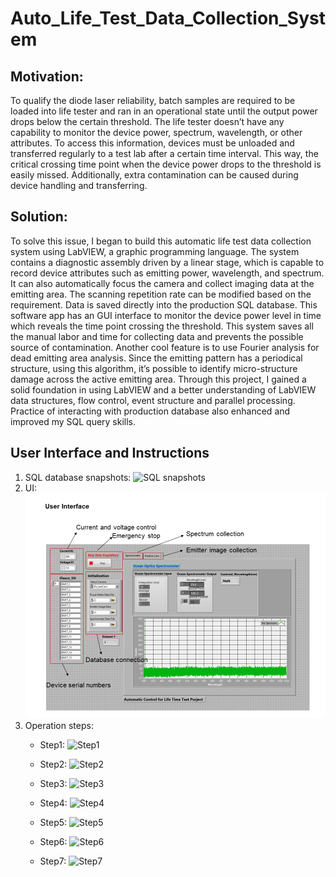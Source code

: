 # Auto_Life_Test_Data_Collection_System

## Motivation:

To qualify the diode laser reliability, batch samples are required to be loaded into life tester and ran in an operational state until the output power drops below the certain threshold. The life tester doesn’t have any capability to monitor the device power, spectrum, wavelength, or other attributes. To access this information, devices must be unloaded and transferred regularly to a test lab after a certain time interval. This way, the critical crossing time point when the device power drops to the threshold is easily missed. Additionally, extra contamination can be caused during device handling and transferring.

## Solution:
To solve this issue, I began to build this automatic life test data collection system using LabVIEW, a graphic programming language. The system contains a diagnostic assembly driven by a linear stage, which is capable to record device attributes such as emitting power, wavelength, and spectrum. It can also automatically focus the camera and collect imaging data at the emitting area. The scanning repetition rate can be modified based on the requirement. Data is saved directly into the production SQL database. This software app has an GUI interface to monitor the device power level in time which reveals the time point crossing the threshold. This system saves all the manual labor and time for collecting data and prevents the possible source of contamination. Another cool feature is to use Fourier analysis for dead emitting area analysis. Since the emitting pattern has a periodical structure, using this algorithm, it’s possible to identify micro-structure damage across the active emitting area.
Through this project, I gained a solid foundation in using LabVIEW and a better understanding of LabVIEW data structures, flow control, event structure and parallel processing. Practice of interacting with production database also enhanced and improved my SQL query skills. 

 

## User Interface and Instructions
1. SQL database snapshots:
![SQL snapshots](./img/SQL_snapshots.PNG "SQL database snapshots")
2. UI:
![User Interface](./img/UI.PNG "User interface")
3. Operation steps: 
    * Step1:
![Step1](./img/step1.PNG "Step1")

    * Step2: 
![Step2](./img/step2.PNG "Step2")

    * Step3:
![Step3](./img/step3.PNG "Step3")

    * Step4: 
![Step4](./img/step4.PNG "Step4")

    * Step5: 
![Step5](./img/step5.PNG "Step5")

    * Step6: 
![Step6](./img/step6.PNG "Step6")

    * Step7: 
![Step7](./img/step7.PNG "Step7")

 
